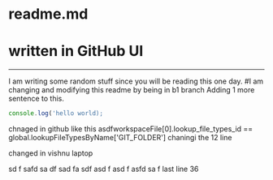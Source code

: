 # readme.md
# written in GitHub UI
<hr>

I am writing some random stuff since you will be reading this one day.
#I am changing and modifying this readme by being in b1 branch
Adding 1 more sentence to this.

```javascript
console.log('hello world);
```

chnaged in github like this asdfworkspaceFile[0].lookup_file_types_id == global.lookupFileTypesByName['GIT_FOLDER']
chaningi the 12 line



changed in vishnu laptop



sd
f
safd
sa
df
sad
fa
sdf
asd
f
asd
f
asfd
sa
f
last line 36

